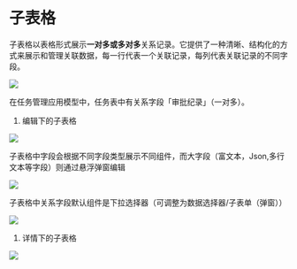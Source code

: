 # 子表格

子表格以表格形式展示**一对多或多对多**关系记录。它提供了一种清晰、结构化的方式来展示和管理关联数据，每一行代表一个关联记录，每列代表关联记录的不同字段。

![](https://static-docs.nocobase.com/b727c98fea5ca42b2e040aca2ab835f7.png)

在任务管理应用模型中，任务表中有关系字段「审批纪录」（一对多）。

1. 编辑下的子表格

![](https://static-docs.nocobase.com/e8bb178a3e6f284823638b6aa150ea0a.png)

子表格中字段会根据不同字段类型展示不同组件，而大字段（富文本，Json,多行文本等字段）则通过悬浮弹窗编辑

![](https://static-docs.nocobase.com/64abfb139e4f00d4bd093f33d57a6849.png)

子表格中关系字段默认组件是下拉选择器（可调整为数据选择器/子表单（弹窗））

![](https://static-docs.nocobase.com/6a6094b3b66cc87f1efc65266fbbb176.png)

1. 详情下的子表格

![](https://static-docs.nocobase.com/9ca7b2a0e2e9d919db668cbf3224eb41.png)
